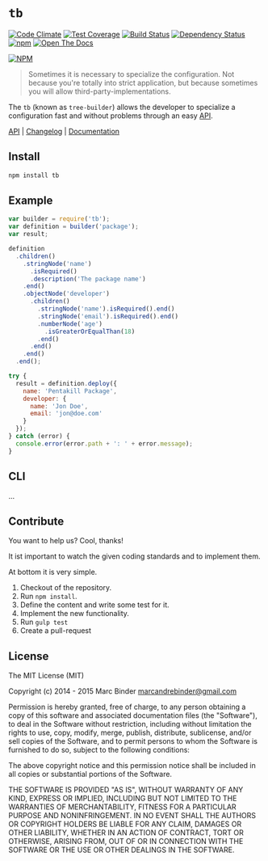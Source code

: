 `tb`
====
[![Code Climate](https://codeclimate.com/github/MrBoolean/tb/badges/gpa.svg)](https://codeclimate.com/github/MrBoolean/tb) [![Test Coverage](https://codeclimate.com/github/MrBoolean/tb/badges/coverage.svg)](https://codeclimate.com/github/MrBoolean/tb) [![Build Status](https://travis-ci.org/MrBoolean/tb.svg?branch=master)](https://travis-ci.org/MrBoolean/tb) [![Dependency Status](https://gemnasium.com/MrBoolean/tb.svg)](https://gemnasium.com/MrBoolean/tb) [![npm](https://img.shields.io/npm/v/tb.svg)](https://npmjs.org/tb) [![Open The Docs](https://img.shields.io/badge/open-the%20docs-1abc9c.svg)](http://mrboolean.github.io/tb/)

[![NPM](https://nodei.co/npm/tb.png)](https://nodei.co/npm/tb/)

> Sometimes it is necessary to specialize the configuration. Not because you're totally into strict application, but because sometimes you will allow third-party-implementations.

The `tb` (known as `tree-builder`) allows the developer to specialize a configuration fast and without problems through an easy [API](https://github.com/MrBoolean/tb/blob/master/API.md).

[API](https://github.com/MrBoolean/tb/blob/master/API.md) | [Changelog](https://github.com/MrBoolean/tb/blob/master/Changelog.md) | [Documentation](http://mrboolean.github.io/tb/)

## Install
```bash
npm install tb
```

## Example
```javascript
var builder = require('tb');
var definition = builder('package');
var result;

definition
  .children()
    .stringNode('name')
      .isRequired()
      .description('The package name')
    .end()
    .objectNode('developer')
      .children()
        .stringNode('name').isRequired().end()
        .stringNode('email').isRequired().end()
        .numberNode('age')
          .isGreaterOrEqualThan(18)
        .end()
      .end()
    .end()
  .end();

try {
  result = definition.deploy({
    name: 'Pentakill Package',
    developer: {
      name: 'Jon Doe',
      email: 'jon@doe.com'
    }
  });
} catch (error) {
  console.error(error.path + ': ' + error.message);
}
```

## CLI
...

## Contribute
You want to help us? Cool, thanks!

It ist important to watch the given coding standards and to implement them.

At bottom it is very simple.

1. Checkout of the repository.
2. Run `npm install`.
3. Define the content and write some test for it.
4. Implement the new functionality.
5. Run `gulp test`
6. Create a pull-request

## License
The MIT License (MIT)

Copyright (c) 2014 - 2015 Marc Binder <marcandrebinder@gmail.com>

Permission is hereby granted, free of charge, to any person obtaining a copy of this software and associated documentation files (the "Software"), to deal in the Software without restriction, including without limitation the rights to use, copy, modify, merge, publish, distribute, sublicense, and/or sell copies of the Software, and to permit persons to whom the Software is furnished to do so, subject to the following conditions:

The above copyright notice and this permission notice shall be included in all copies or substantial portions of the Software.

THE SOFTWARE IS PROVIDED "AS IS", WITHOUT WARRANTY OF ANY KIND, EXPRESS OR IMPLIED, INCLUDING BUT NOT LIMITED TO THE WARRANTIES OF MERCHANTABILITY, FITNESS FOR A PARTICULAR PURPOSE AND NONINFRINGEMENT. IN NO EVENT SHALL THE AUTHORS OR COPYRIGHT HOLDERS BE LIABLE FOR ANY CLAIM, DAMAGES OR OTHER LIABILITY, WHETHER IN AN ACTION OF CONTRACT, TORT OR OTHERWISE, ARISING FROM, OUT OF OR IN CONNECTION WITH THE SOFTWARE OR THE USE OR OTHER DEALINGS IN THE SOFTWARE.
